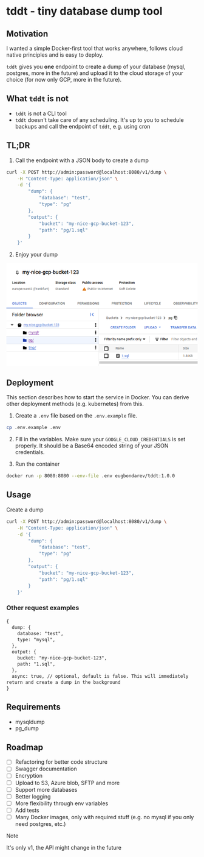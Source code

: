 # tddt - tiny database dump tool

## Motivation

I wanted a simple Docker-first tool that works anywhere, follows cloud native principles and is easy to deploy.

`tddt` gives you **one** endpoint to create a dump of your database (mysql, postgres, more in the future) and upload it to the cloud storage of your choice (for now only GCP, more in the future).

## What `tddt` is not

- `tddt` is not a CLI tool
- `tddt` doesn't take care of any scheduling. It's up to you to schedule backups and call the endpoint of `tddt`, e.g. using cron

## TL;DR

1. Call the endpoint with a JSON body to create a dump

```bash
curl -X POST http://admin:password@localhost:8080/v1/dump \
    -H "Content-Type: application/json" \
    -d '{
        "dump": {
            "database": "test",
            "type": "pg"
        },
        "output": {
            "bucket": "my-nice-gcp-bucket-123",
            "path": "pg/1.sql"
        }
    }'
```

2. Enjoy your dump

![image](./docs/images/1.png)

## Deployment

This section describes how to start the service in Docker. You can derive other deployment methods (e.g. kubernetes) from this.

1. Create a `.env` file based on the `.env.example` file.

```bash
cp .env.example .env
```

2. Fill in the variables. Make sure your `GOOGLE_CLOUD_CREDENTIALS` is set properly. It should be a Base64 encoded string of your JSON credentials.

3. Run the container

```bash
docker run -p 8080:8080 --env-file .env eugbondarev/tddt:1.0.0
```

## Usage

Create a dump

```bash
curl -X POST http://admin:password@localhost:8080/v1/dump \
    -H "Content-Type: application/json" \
    -d '{
        "dump": {
            "database": "test",
            "type": "pg"
        },
        "output": {
            "bucket": "my-nice-gcp-bucket-123",
            "path": "pg/1.sql"
        }
    }'
```

### Other request examples

```json5
{
  dump: {
    database: "test",
    type: "mysql",
  },
  output: {
    bucket: "my-nice-gcp-bucket-123",
    path: "1.sql",
  },
  async: true, // optional, default is false. This will immediately return and create a dump in the background
}
```

## Requirements

- mysqldump
- pg_dump

## Roadmap

- [ ] Refactoring for better code structure
- [ ] Swagger documentation
- [ ] Encryption
- [ ] Upload to S3, Azure blob, SFTP and more
- [ ] Support more databases
- [ ] Better logging
- [ ] More flexibility through env variables
- [ ] Add tests
- [ ] Many Docker images, only with required stuff (e.g. no mysql if you only need postgres, etc.)

> [!NOTE]  
> It's only v1, the API might change in the future
